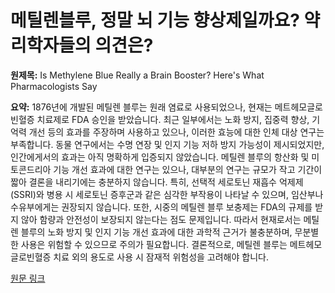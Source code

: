 # 메틸렌블루, 정말 뇌 기능 향상제일까요? 약리학자들의 의견은?

**원제목:** Is Methylene Blue Really a Brain Booster? Here's What Pharmacologists Say

**요약:** 1876년에 개발된 메틸렌 블루는 원래 염료로 사용되었으나, 현재는 메트헤모글로빈혈증 치료제로 FDA 승인을 받았습니다.  최근 일부에서는 노화 방지, 집중력 향상, 기억력 개선 등의 효과를 주장하며  사용하고 있으나, 이러한 효능에 대한 인체 대상 연구는 부족합니다. 동물 연구에서는 수명 연장 및 인지 기능 저하 방지 가능성이 제시되었지만,  인간에게서의 효과는 아직 명확하게 입증되지 않았습니다.  메틸렌 블루의 항산화 및 미토콘드리아 기능 개선 효과에 대한 연구는 있으나,  대부분의 연구는 규모가 작고 기간이 짧아  결론을 내리기에는  충분하지 않습니다.  특히, 선택적 세로토닌 재흡수 억제제(SSRI)와 병용 시 세로토닌 증후군과 같은 심각한 부작용이 나타날 수 있으며, 임산부나 수유부에게는 권장되지 않습니다.  또한, 시중의 메틸렌 블루 보충제는 FDA의 규제를 받지 않아 함량과 안전성이 보장되지 않는다는 점도 문제입니다. 따라서 현재로서는 메틸렌 블루의 노화 방지 및 인지 기능 개선 효과에 대한 과학적 근거가 불충분하며,  무분별한 사용은 위험할 수 있으므로 주의가 필요합니다.  결론적으로, 메틸렌 블루는  메트헤모글로빈혈증 치료 외의 용도로 사용 시  잠재적 위험성을 고려해야 합니다.

[원문 링크](https://www.verywellhealth.com/methylene-blue-11773770)

